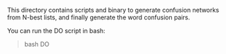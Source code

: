 This directory contains scripts and binary to generate confusion networks from N-best lists, and finally generate the word confusion pairs.

You can run the DO script in bash:

> bash DO
